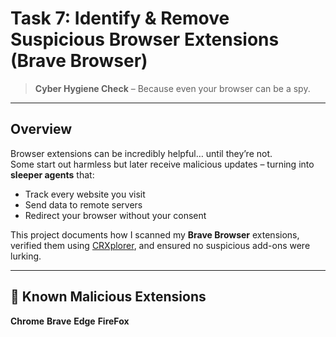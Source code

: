 #  Task 7: Identify & Remove Suspicious Browser Extensions (Brave Browser)

> **Cyber Hygiene Check** – Because even your browser can be a spy.

---

##  Overview
Browser extensions can be incredibly helpful… until they’re not.  
Some start out harmless but later receive malicious updates – turning into **sleeper agents** that:
-  Track every website you visit  
-  Send data to remote servers  
-  Redirect your browser without your consent

This project documents how I scanned my **Brave Browser** extensions, verified them using [CRXplorer](https://crxplorer.com), and ensured no suspicious add-ons were lurking.

---

## 🛑 Known Malicious Extensions
**Chrome**
**Brave**
**Edge**
**FireFox**
